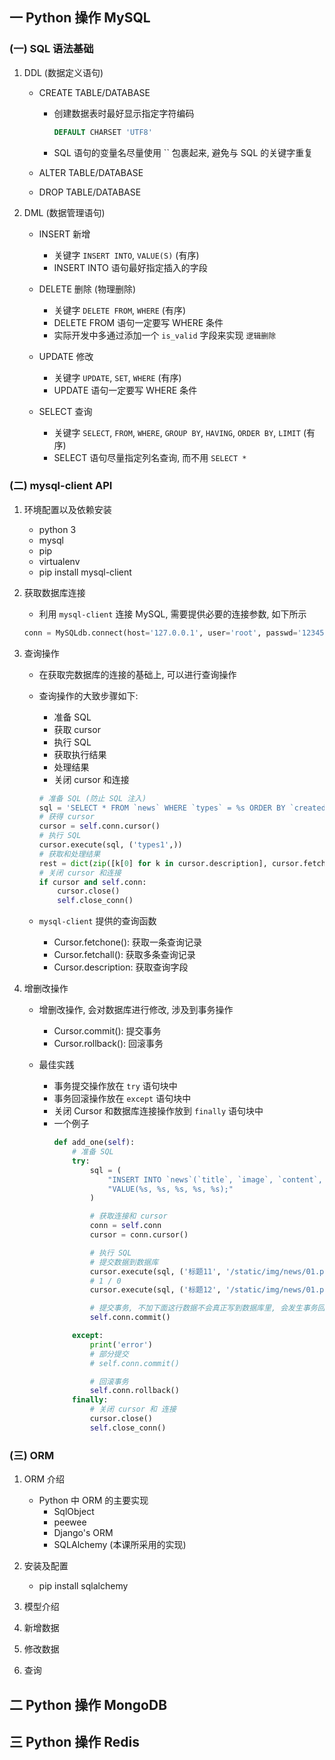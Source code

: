 ## 一 Python 操作 MySQL
### (一) SQL 语法基础
1. DDL (数据定义语句)
    - CREATE TABLE/DATABASE
        - 创建数据表时最好显示指定字符编码
            ```sql
            DEFAULT CHARSET 'UTF8'
            ```
            
        - SQL 语句的变量名尽量使用 `` 包裹起来, 避免与 SQL 的关键字重复
            
    - ALTER TABLE/DATABASE
    
    - DROP TABLE/DATABASE
    
2. DML (数据管理语句)
    - INSERT 新增
        - 关键字 `INSERT INTO`, `VALUE(S)` (有序)
        - INSERT INTO 语句最好指定插入的字段
        
    - DELETE 删除 (物理删除)
        - 关键字 `DELETE FROM`, `WHERE` (有序)
        - DELETE FROM 语句一定要写 WHERE 条件
        - 实际开发中多通过添加一个 `is_valid` 字段来实现 `逻辑删除`
        
    - UPDATE 修改
        - 关键字 `UPDATE`, `SET`, `WHERE` (有序)
        - UPDATE 语句一定要写 WHERE 条件
        
    - SELECT 查询
        - 关键字 `SELECT`, `FROM`, `WHERE`, `GROUP BY`, `HAVING`, `ORDER BY`, `LIMIT` (有序)
        - SELECT 语句尽量指定列名查询, 而不用 `SELECT *`
        
### (二) mysql-client API
1. 环境配置以及依赖安装
    - python 3
    - mysql
    - pip
    - virtualenv
    - pip install mysql-client
    
2. 获取数据库连接
    - 利用 `mysql-client` 连接 MySQL, 需要提供必要的连接参数, 如下所示
    ```python
    conn = MySQLdb.connect(host='127.0.0.1', user='root', passwd='12345', db='news', port=3306, charset='utf8')
    ```

3. 查询操作
    - 在获取完数据库的连接的基础上, 可以进行查询操作
    
    - 查询操作的大致步骤如下:
        - 准备 SQL
        - 获取 cursor
        - 执行 SQL
        - 获取执行结果
        - 处理结果
        - 关闭 cursor 和连接
        ```python
        # 准备 SQL (防止 SQL 注入)
        sql = 'SELECT * FROM `news` WHERE `types` = %s ORDER BY `created_at` DESC;'
        # 获得 cursor
        cursor = self.conn.cursor()
        # 执行 SQL
        cursor.execute(sql, ('types1',))
        # 获取和处理结果
        rest = dict(zip([k[0] for k in cursor.description], cursor.fetchone()))
        # 关闭 cursor 和连接
        if cursor and self.conn:
            cursor.close()
            self.close_conn() 
        ```
    - `mysql-client` 提供的查询函数
        - Cursor.fetchone(): 获取一条查询记录
        - Cursor.fetchall(): 获取多条查询记录
        - Cursor.description: 获取查询字段
        
4. 增删改操作
    - 增删改操作, 会对数据库进行修改, 涉及到事务操作
        - Cursor.commit(): 提交事务
        - Cursor.rollback(): 回滚事务
    
    - 最佳实践 
        - 事务提交操作放在 `try` 语句块中
        - 事务回滚操作放在 `except` 语句块中
        - 关闭 Cursor 和数据库连接操作放到 `finally` 语句块中
        - 一个例子
            ```python
            def add_one(self):
                # 准备 SQL
                try:
                    sql = (
                        "INSERT INTO `news`(`title`, `image`, `content`, `types`, `is_valid`) "
                        "VALUE(%s, %s, %s, %s, %s);"
                    )

                    # 获取连接和 cursor
                    conn = self.conn
                    cursor = conn.cursor()

                    # 执行 SQL
                    # 提交数据到数据库
                    cursor.execute(sql, ('标题11', '/static/img/news/01.png', '新闻内容5', '推荐', 1))
                    # 1 / 0
                    cursor.execute(sql, ('标题12', '/static/img/news/01.png', '新闻内容6', '推荐', 1, 'hello'))

                    # 提交事务, 不加下面这行数据不会真正写到数据库里, 会发生事务回滚
                    self.conn.commit()

                except:
                    print('error')
                    # 部分提交
                    # self.conn.commit()

                    # 回滚事务
                    self.conn.rollback()
                finally:
                    # 关闭 cursor 和 连接
                    cursor.close()
                    self.close_conn()
            ```
            
### (三) ORM
1. ORM 介绍
    - Python 中 ORM 的主要实现
        - SqlObject
        - peewee
        - Django's ORM
        - SQLAlchemy (本课所采用的实现)
        
2. 安装及配置
    - pip install sqlalchemy
    
3. 模型介绍
4. 新增数据
5. 修改数据
6. 查询
        
    

## 二 Python 操作 MongoDB
## 三 Python 操作 Redis